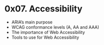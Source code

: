 # 0x07. Accessibility

-   ARIA’s main purpose
-   WCAG conformance levels (A, AA and AAA)
-   The importance of Web Accessibility
-   Tools to use for Web Accessibility
